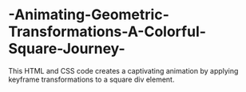 # -Animating-Geometric-Transformations-A-Colorful-Square-Journey-
This HTML and CSS code creates a captivating animation by applying keyframe transformations to a square div element.

